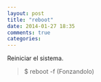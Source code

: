 ```yaml
---
layout: post
title: "reboot"
date: 2014-01-27 18:35
comments: true
categories: 
---
```

Reiniciar el sistema.

>$ reboot -f (Fonzandolo)

